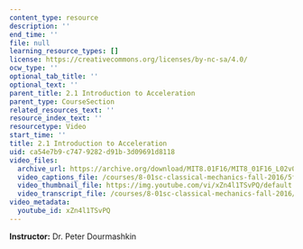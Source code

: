 ```yaml
---
content_type: resource
description: ''
end_time: ''
file: null
learning_resource_types: []
license: https://creativecommons.org/licenses/by-nc-sa/4.0/
ocw_type: ''
optional_tab_title: ''
optional_text: ''
parent_title: 2.1 Introduction to Acceleration
parent_type: CourseSection
related_resources_text: ''
resource_index_text: ''
resourcetype: Video
start_time: ''
title: 2.1 Introduction to Acceleration
uid: ca54e7b9-c747-9282-d91b-3d09691d8118
video_files:
  archive_url: https://archive.org/download/MIT8.01F16/MIT8_01F16_L02v01_360p.mp4
  video_captions_file: /courses/8-01sc-classical-mechanics-fall-2016/5f67fddbe70354d7931daea08780604e_xZn4l1TSvPQ.vtt
  video_thumbnail_file: https://img.youtube.com/vi/xZn4l1TSvPQ/default.jpg
  video_transcript_file: /courses/8-01sc-classical-mechanics-fall-2016/8850c7ae5287e4cdb8ab7f0fb20701a9_xZn4l1TSvPQ.pdf
video_metadata:
  youtube_id: xZn4l1TSvPQ
---
```


**Instructor:** Dr. Peter Dourmashkin

